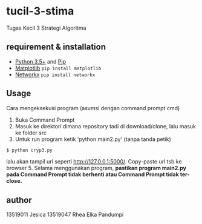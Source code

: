 # tucil-3-stima
Tugas Kecil 3 Strategi Algoritma

## requirement & installation
- [Python 3.5+](https://www.python.org/) and [Pip](https://pypi.org/project/pip/)
- [Matplotlib](https://pypi.org/project/matplotlib/) 
  ``` pip install matplotlib ```
- [Networkx](https://pypi.org/project/networkx/)
  ``` pip install networkx ```
    
## Usage
Cara mengeksekusi program (asumsi dengan command prompt cmd)
1. Buka Command Prompt
2. Masuk ke direktori dimana repository tadi di download/clone, lalu masuk ke folder src
3. Untuk run program ketik 'python main2.py' (tanpa tanda petik)
```bash
$ python cryp3.py
```
lalu akan tampil url seperti http://127.0.0.1:5000/. Copy-paste url tsb ke browser
5. Selama menggunakan program, **pastikan program main2.py pada Command Prompt tidak berhenti atau Command Prompt tidak ter-close.**

## author
13519011 Jesica
13519047 Rhea Elka Pandumpi
